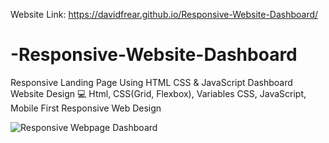 Website Link: https://davidfrear.github.io/Responsive-Website-Dashboard/

# -Responsive-Website-Dashboard
Responsive Landing Page Using HTML CSS &amp; JavaScript
Dashboard Website Design
💻 Html, CSS(Grid, Flexbox), Variables CSS, JavaScript, 
Mobile First Responsive Web Design

![Responsive Webpage Dashboard](https://user-images.githubusercontent.com/100682160/179359080-6bd3ee9f-9ba9-4336-9e4e-6cdaabe4cb2b.png)
